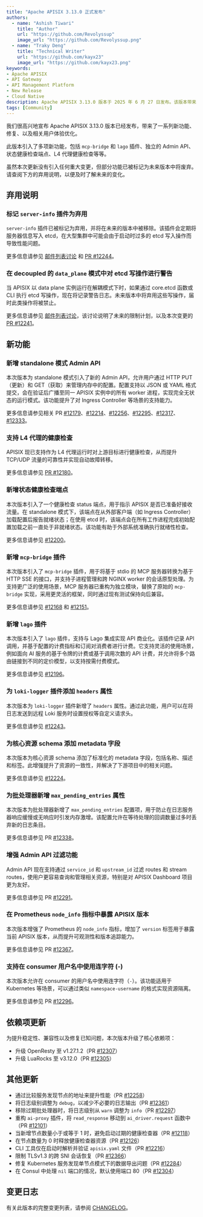 ```yaml
---
title: "Apache APISIX 3.13.0 正式发布"
authors:
  - name: "Ashish Tiwari"
    title: "Author"
    url: "https://github.com/Revolyssup"
    image_url: "https://github.com/Revolyssup.png"
  - name: "Traky Deng"
    title: "Technical Writer"
    url: "https://github.com/kayx23"
    image_url: "https://github.com/kayx23.png"
keywords:
- Apache APISIX
- API Gateway
- API Management Platform
- New Release
- Cloud Native
description: Apache APISIX 3.13.0 版本于 2025 年 6 月 27 日发布。该版本带来了一系列新功能、修复、以及相关用户体验优化。
tags: [Community]
---
```


我们很高兴地宣布 Apache APISIX 3.13.0 版本已经发布，带来了一系列新功能、修复、以及相关用户体验优化。

<!--truncate-->

此版本引入了多项新功能，包括 `mcp-bridge` 和 `lago` 插件、独立的 Admin API、状态健康检查端点、L4 代理健康检查等等。

虽然本次更新没有引入任何重大变更，但部分功能已被标记为未来版本中将废弃。请查阅下方的弃用说明，以便及时了解未来的变化。

## 弃用说明

### 标记 `server-info` 插件为弃用

`server-info` 插件已被标记为弃用，并将在未来的版本中被移除。该插件会定期将服务器信息写入 etcd，在大型集群中可能会由于启动时过多的 etcd 写入操作而导致性能问题。

更多信息请参见 [邮件列表讨论](https://lists.apache.org/thread/nrwqo1gbc0z4z48fkb8dd4rn0trnfnz9) 和 [PR #12244](https://github.com/apache/apisix/pull/12244)。

### 在 decoupled 的 `data_plane` 模式中对 etcd 写操作进行警告

当 APISIX 以 data plane 实例运行在解耦模式下时，如果通过 core.etcd 函数或 CLI 执行 etcd 写操作，现在将记录警告日志。未来版本中将弃用这些写操作，届时此类操作将被禁止。

更多信息请参见 [邮件列表讨论](https://lists.apache.org/thread/gfsooqm4cz6cx2sh7htmqgwlml5kggm2)，该讨论说明了未来的限制计划，以及本次变更的 [PR #12241](https://github.com/apache/apisix/pull/12241)。

## 新功能

### 新增 standalone 模式 Admin API

本次版本为 standalone 模式引入了新的 Admin API，允许用户通过 HTTP PUT（更新）和 GET（获取）来管理内存中的配置。配置支持以 JSON 或 YAML 格式提交，会在验证后广播至同一 APISIX 实例中的所有 worker 进程，实现完全无状态的运行模式。该功能提升了对 Ingress Controller 等场景的支持能力。

更多信息请参见相关 PR [#12179](https://github.com/apache/apisix/pull/12179)、[#12214](https://github.com/apache/apisix/pull/12214)、[#12256](https://github.com/apache/apisix/pull/12256)、[#12295](https://github.com/apache/apisix/pull/12295)、[#12317](https://github.com/apache/apisix/pull/12317)、[#12333](https://github.com/apache/apisix/pull/12333)。

### 支持 L4 代理的健康检查

APISIX 现已支持作为 L4 代理运行时对上游目标进行健康检查，从而提升 TCP/UDP 流量的可靠性并实现自动故障转移。

更多信息请参见 [PR #12180](https://github.com/apache/apisix/pull/12180)。

### 新增状态健康检查端点

本次版本引入了一个健康检查 status 端点，用于指示 APISIX 是否已准备好接收流量。在 standalone 模式下，该端点在从外部客户端（如 Ingress Controller）加载配置后报告就绪状态；在使用 etcd 时，该端点会在所有工作进程完成初始配置加载之前一直处于非就绪状态。该功能有助于外部系统准确执行就绪性检查。

更多信息请参见 [#12200](https://github.com/apache/apisix/pull/12200)。

### 新增 `mcp-bridge` 插件

本次版本引入了 `mcp-bridge` 插件，用于将基于 stdio 的 MCP 服务器转换为基于 HTTP SSE 的接口，并支持子进程管理和跨 NGINX worker 的会话原型处理。为支持更广泛的使用场景，MCP 服务器已重构为独立模块，替换了原始的 `mcp-bridge` 实现，采用更灵活的框架，同时通过现有测试保持向后兼容。

更多信息请参见 [#12168](https://github.com/apache/apisix/pull/12168) 和 [#12151](https://github.com/apache/apisix/pull/12151)。

### 新增 `lago` 插件

本次版本引入了 `lago` 插件，支持与 Lago 集成实现 API 商业化。该插件记录 API 调用，并基于配置的计费指标和订阅对消费者进行计费。它支持灵活的使用场景，例如面向 AI 服务的基于令牌的计费或基于调用次数的 API 计费，并允许将多个路由链接到不同的定价模型，以支持按需付费模式。

更多信息请参见 [#12196](https://github.com/apache/apisix/pull/12196)。

### 为 `loki-logger` 插件添加 `headers` 属性

本次版本为 `loki-logger` 插件新增了 `headers` 属性。通过此功能，用户可以在将日志发送到远程 Loki 服务时设置授权等自定义请求头。

更多信息请参见 [#12243](https://github.com/apache/apisix/pull/12243)。

### 为核心资源 schema 添加 metadata 字段

本次版本为核心资源 schema 添加了标准化的 metadata 字段，包括名称、描述和标签。此增强提升了资源的一致性，并解决了下游项目中的相关问题。

更多信息请参见 [#12224](https://github.com/apache/apisix/pull/12224)。

### 为批处理器新增 `max_pending_entries` 属性

本次版本为批处理器新增了 `max_pending_entries` 配置项，用于防止在日志服务器响应缓慢或无响应时引发内存激增。该配置允许在等待处理的回调数量过多时丢弃新的日志条目。

更多信息请参见 PR [#12338](https://github.com/apache/apisix/pull/12338)。

### 增强 Admin API 过滤功能

Admin API 现在支持通过 `service_id` 和 `upstream_id` 过滤 routes 和 stream routes，使用户更容易查询和管理相关资源，特别是对 APISIX Dashboard 项目更为友好。

更多信息请参见 PR [#12291](https://github.com/apache/apisix/pull/12291)。

### 在 Prometheus `node_info` 指标中暴露 APISIX 版本

本次版本增强了 Prometheus 的 `node_info` 指标，增加了 `version` 标签用于暴露当前 APISIX 版本，从而提升可观测性和版本追踪能力。

更多信息请参见 PR [#12367](https://github.com/apache/apisix/pull/12367)。

### 支持在 consumer 用户名中使用连字符 (-)

本次版本允许在 consumer 的用户名中使用连字符（`-`）。该功能适用于 Kubernetes 等场景，可以通过类似 `namespace-username` 的格式实现资源隔离。

更多信息请参见 PR [#12296](https://github.com/apache/apisix/pull/12296)。

## 依赖项更新

为提升稳定性、兼容性以及修复已知问题，本次版本升级了核心依赖项：

- 升级 OpenResty 至 v1.27.1.2（PR [#12307](https://github.com/apache/apisix/pull/12307)）
- 升级 LuaRocks 至 v3.12.0（PR [#12305](https://github.com/apache/apisix/pull/12305)）

## 其他更新

- 通过比较服务发现节点的地址来提升性能（PR [#12258](https://github.com/apache/apisix/pull/12258)）
- 将日志级别调整为 `debug`，以减少不必要的日志输出（PR [#12361](https://github.com/apache/apisix/pull/12361)）
- 移除过期批处理器时，将日志级别从 `warn` 调整为 `info`（PR [#12297](https://github.com/apache/apisix/pull/12297)）
- 重构 `ai-proxy` 插件，将 `read_response` 移动到 `ai_driver.request` 函数中（PR [#12101](https://github.com/apache/apisix/pull/12101)）
- 当新增节点数量小于或等于 1 时，避免启动过期的健康检查器（PR [#12118](https://github.com/apache/apisix/pull/12118)）
- 在节点数量为 0 时释放健康检查器资源（PR [#12126](https://github.com/apache/apisix/pull/12126)）
- CLI 工具仅在启动时解析并验证 `apisix.yaml` 文件（PR [#12216](https://github.com/apache/apisix/pull/12216)）
- 限制 TLSv1.3 的跨 SNI 会话恢复（PR [#12366](https://github.com/apache/apisix/pull/12366)）
- 修复 Kubernetes 服务发现单节点模式下的数据导出问题（PR [#12284](https://github.com/apache/apisix/pull/12284)）
- 在 Consul 中处理 `nil` 端口的情况，默认使用端口 80（PR [#12304](https://github.com/apache/apisix/pull/12304)）

## 变更日志

有关此版本的完整变更列表，请参阅 [CHANGELOG](https://github.com/apache/apisix/blob/master/CHANGELOG.md#3130)。
